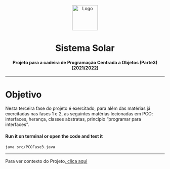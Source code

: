 <p align="center">
    <img src="https://img2.gratispng.com/20180330/peq/kisspng-earth-the-nine-planets-solar-system-saturn-solar-5abe6a3daf2807.3830017515224284777175.jpg" alt="Logo" width="80" height="80">
</p>

# <h1 align="center">Sistema Solar</h1>
<h4 align="center">Projeto para a cadeira de Programação Centrada a Objetos (Parte3) (2021/2022)</h4>

<hr>

# Objetivo
Nesta	terceira fase	do	projeto é exercitado,	para	além	das	matérias	já	exercitadas	nas fases	 1 e	 2, as	 seguintes	 matérias	 lecionadas	 em	 PCO:	 interfaces,	 herança,	 classes	abstratas,	princípio	“programar	para	interfaces”.

#### **Run it on terminal or open the code and test it** 
```bash
java src/PCOFase3.java
```

<hr>

Para ver contexto do Projeto,<a href="https://github.com/Marcos-Sousa-Developer/Programacao_Centrada_Objetos_v1"> clica aqui</a>



